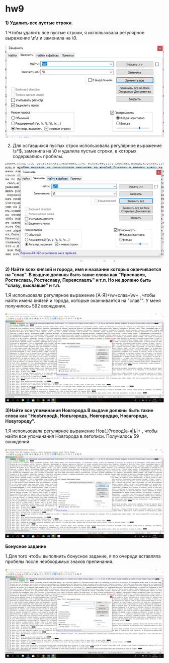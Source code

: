 # hw9
**1) Удалить все пустые строки.**

1.Чтобы удалить все пустые строки, я использовала регулярное выражение \n\r и заменила на \0.

![](https://github.com/nastyakost/hw9/blob/master/%D0%9F%D0%B5%D1%80%D0%B2%D0%BE%D0%B5.JPG)

2. Для оставшихся пустых строк использовала регулярное выражение  \s*$, заменила на \0 и удалила пустые строки, в которых содержались пробелы.

![](https://github.com/nastyakost/hw9/blob/master/%D0%B2%D1%82%D1%82%D0%BE%D1%80%D0%BE%D0%B5.JPG)

**2) Найти всех князей и города, имя и название которых оканчивается на "слав". В выдаче должны быть такие слова как "Ярославля, Ростиславъ, Ростиславу, Переяславлъ" и т.п. Но не должно быть "славу, выславше" и т.п.**

1.Я использовала регулярное выражение [А-Я]+\w+слав+\w+ , чтобы найти имена князей и города,  которые оканчивается на "слав"". У меня получилось 592 вхождения. 

![](https://github.com/nastyakost/hw9/blob/master/%D0%BD%D0%BE%D0%BC%D0%B5%D1%803.jpg)

**3)Найти все упоминания Новгорода.В выдаче должны быть такие слова как "Новѣгородѣ, Новъгородъ, Новгородцю, Новагорода, Новугороду".**

1.Я использовала регулярное выражение Нов(.)?город[а-я|ѣ|+ , чтобы найти все упоминания Новгорода в летописи. Получилось 59 вхождений. 

![](https://github.com/nastyakost/hw9/blob/master/%D0%BD%D0%BE%D0%BC%D0%B5%D1%804.jpg)

**Бонусное задание**

1.Для того чтобы выполнить бонусное задание, я по очереди вставляла пробелы после необходимых знаков препинания. 

![](https://github.com/nastyakost/hw9/blob/master/%D0%BD%D0%BE%D0%BC%D0%B5%D1%805.jpg)

